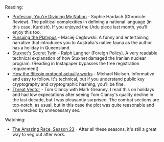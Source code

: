 <!--
.. link: 
.. description: 
.. tags: 
.. date: 2014/01/23 16:29:35
.. title: Words and Pictures - December
.. slug: words-and-pictures-december
-->


Reading:

-   [Professor, You're Dividing My Nation](http://chronicle.com/article/Professor-Youre-Dividing-My/139893/) - Sophie Hardach (Chronicle Review). The political complexities in defining a national language (in this case, Kurdish). If you enjoyed the Urdu piece last month, you'll enjoy this too.
-   [Pursuing the Platypus](http://idlewords.com/2013/12/pursuing_the_platypus.htm) - Maciej Cegłowski. A funny and entertaining narrative that introduces you to Australia's native fauna as the author has a holiday in Queensland.
-   [Stuxnet's Secret Twin](http://foreignpolicy.com/2013/11/19/stuxnets-secret-twin/) - Ralph Langner (Foreign Policy). A very readable technical explanation of how Stuxnet damaged the Iranian nuclear program. (Reading in Instapaper bypasses the free registration requirement)
-   [How the Bitcoin protocol actually works](http://www.michaelnielsen.org/ddi/how-the-bitcoin-protocol-actually-works/) - Michael Nielsen. Informative and easy to follow. It's technical, but if you understand public key cryptography and cryptographic hashing, you'll be fine.
-   [Threat Vector](http://www.tomclancy.com/book_display.php?isbn13=9780399160455) - Tom Clancy with Mark Greaney. I read this on holidays and had low expectations after seeing Tom Clancy's quality decline in the last decade, but I was pleasantly surprised. The combat sections are top-notch, as usual, but in this case the plot was quite reasonable and not wrecked by unnecessary sex.

Watching:

-   [The Amazing Race, Season 23](http://en.wikipedia.org/wiki/The_Amazing_Race_23) - After all these seasons, it's still a great way to veg out after work.

